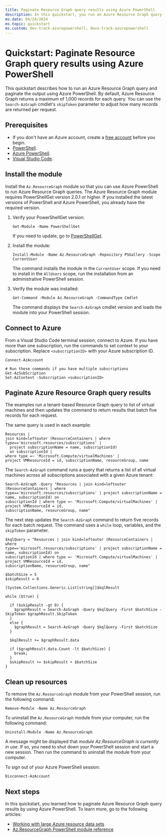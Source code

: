 ```yaml
---
title: Paginate Resource Graph query results using Azure PowerShell
description: In this quickstart, you run an Azure Resource Graph query and paginate output using Azure PowerShell.
ms.date: 04/24/2024
ms.topic: quickstart
ms.custom: dev-track-azurepowershell, devx-track-azurepowershell
---
```


# Quickstart: Paginate Resource Graph query results using Azure PowerShell

This quickstart describes how to run an Azure Resource Graph query and paginate the output using Azure PowerShell. By default, Azure Resource Graph returns a maximum of 1,000 records for each query. You can use the `Search-AzGraph` cmdlet's `skipToken` parameter to adjust how many records are returned per request.

## Prerequisites

- If you don't have an Azure account, create a [free account](https://azure.microsoft.com/free/?WT.mc_id=A261C142F) before you begin.
- [PowerShell](/powershell/scripting/install/installing-powershell).
- [Azure PowerShell](/powershell/azure/install-azure-powershell).
- [Visual Studio Code](https://code.visualstudio.com/).

## Install the module

Install the `Az.ResourceGraph` module so that you can use Azure PowerShell to run Azure Resource Graph queries. The Azure Resource Graph module requires PowerShellGet version 2.0.1 or higher. If you installed the latest versions of PowerShell and Azure PowerShell, you already have the required version.

1. Verify your PowerShellGet version:

    ```azurepowershell
    Get-Module -Name PowerShellGet
    ```

   If you need to update, go to [PowerShellGet](/powershell/gallery/powershellget/install-powershellget).

1. Install the module:

   ```azurepowershell
   Install-Module -Name Az.ResourceGraph -Repository PSGallery -Scope CurrentUser
   ```

    The command installs the module in the `CurrentUser` scope. If you need to install in the `AllUsers` scope, run the installation from an administrative PowerShell session.

1. Verify the module was installed:

   ```azurepowershell
   Get-Command -Module Az.ResourceGraph -CommandType Cmdlet
   ```

   The command displays the `Search-AzGraph` cmdlet version and loads the module into your PowerShell session.

## Connect to Azure

From a Visual Studio Code terminal session, connect to Azure. If you have more than one subscription, run the commands to set context to your subscription. Replace `<subscriptionID>` with your Azure subscription ID.

```azurepowershell
Connect-AzAccount

# Run these commands if you have multiple subscriptions
Get-AzSubScription
Set-AzContext -Subscription <subscriptionID>
```

## Paginate Azure Resource Graph query results

The examples run a tenant-based Resource Graph query to list of virtual machines and then updates the command to return results that batch five records for each request.

The same query is used in each example:

```kusto
Resources |
join kind=leftouter (ResourceContainers | where type=='microsoft.resources/subscriptions' |
  project subscriptionName = name, subscriptionId)
  on subscriptionId |
where type =~ 'Microsoft.Compute/virtualMachines' |
project VMResourceId = id, subscriptionName, resourceGroup, name
```

The `Search-AzGraph` command runs a query that returns a list of all virtual machines across all subscriptions associated with a given Azure tenant:

```azurepowershell
Search-AzGraph -Query "Resources | join kind=leftouter (ResourceContainers | where
type=='microsoft.resources/subscriptions' | project subscriptionName = name, subscriptionId) on
subscriptionId | where type =~ 'Microsoft.Compute/virtualMachines' | project VMResourceId = id,
subscriptionName, resourceGroup, name"
```

The next step updates the `Search-AzGraph` command to return five records for each batch request. The command uses a `while` loop, variables, and the `skipToken` parameter.

```azurepowershell
$kqlQuery = "Resources | join kind=leftouter (ResourceContainers | where
type=='microsoft.resources/subscriptions' | project subscriptionName = name, subscriptionId) on
subscriptionId | where type =~ 'Microsoft.Compute/virtualMachines' | project VMResourceId = id,
subscriptionName, resourceGroup, name"

$batchSize = 5
$skipResult = 0

[System.Collections.Generic.List[string]]$kqlResult

while ($true) {

  if ($skipResult -gt 0) {
    $graphResult = Search-AzGraph -Query $kqlQuery -First $batchSize -SkipToken $graphResult.SkipToken
  }
  else {
    $graphResult = Search-AzGraph -Query $kqlQuery -First $batchSize
  }

  $kqlResult += $graphResult.data

  if ($graphResult.data.Count -lt $batchSize) {
    break;
  }
  $skipResult += $skipResult + $batchSize
}
```

## Clean up resources

To remove the `Az.ResourceGraph` module from your PowerShell session, run the following command:

```azurepowershell
Remove-Module -Name Az.ResourceGraph
```

To uninstall the `Az.ResourceGraph` module from your computer, run the following command:

```azurepowershell
Uninstall-Module -Name Az.ResourceGraph
```

A message might be displayed that _module Az.ResourceGraph is currently in use_. If so, you need to shut down your PowerShell session and start a new session. Then run the command to uninstall the module from your computer.

To sign out of your Azure PowerShell session:

```azurepowershell
Disconnect-AzAccount
```

## Next steps

In this quickstart, you learned how to paginate Azure Resource Graph query results by using Azure PowerShell. To learn more, go to the following articles:

- [Working with large Azure resource data sets](concepts/work-with-data.md)
- [Az.ResourceGraph PowerShell module reference](/powershell/module/az.resourcegraph)
